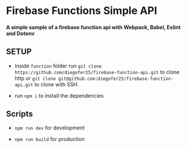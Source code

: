 # Firebase Functions Simple API
#### A simple sample of a firebase function api with Webpack, Babel, Eslint and Dotenv

## SETUP
- Inside `function` folder run `git clone https://github.com/diegofer25/firebase-function-api.git` to clone http or `git clone git@github.com:diegofer25/firebase-function-api.git` to clone with SSH.

- run `npm i` to install the dependencies

## Scripts
- `npm run dev` for development

- `npm run build` for production
